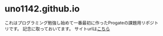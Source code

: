 # uno1142.github.io

これはプログラミング勉強し始めて一番最初に作ったProgateの課題用リポジトリです。
記念に取っておいてます。
サイトurlは[こちら](https://uno1142.github.io/#)
